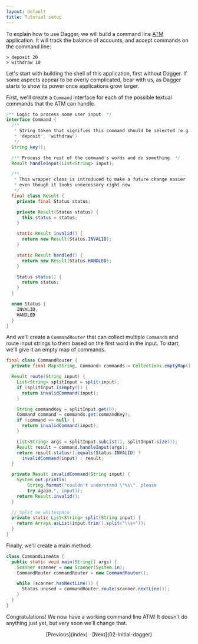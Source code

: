 ```yaml
---
layout: default
title: Tutorial setup
---
```


To explain how to use Dagger, we will build a command line
[ATM](https://en.wikipedia.org/wiki/Automated_teller_machine) application. It
will track the balance of accounts, and accept commands on the command line:

```
> deposit 20
> withdraw 10
```

Let's start with building the shell of this application, first without Dagger.
If some aspects appear to be overly complicated, bear with us, as Dagger starts
to show its power once applications grow larger.

First, we'll create a `Command` interface for each of the possible textual
commands that the ATM can handle.

```java
/** Logic to process some user input. */
interface Command {
  /**
   * String token that signifies this command should be selected (e.g.:
   * "deposit", "withdraw")
   */
  String key();

  /** Process the rest of the command's words and do something. */
  Result handleInput(List<String> input);

  /**
   * This wrapper class is introduced to make a future change easier
   * even though it looks unnecessary right now.
   */
  final class Result {
    private final Status status;

    private Result(Status status) {
      this.status = status;
    }

    static Result invalid() {
      return new Result(Status.INVALID);
    }

    static Result handled() {
      return new Result(Status.HANDLED);
    }

    Status status() {
      return status;
    }
  }

  enum Status {
    INVALID,
    HANDLED
  }
}
```

And we'll create a `CommandRouter` that can collect multiple `Command`s and
route input strings to them based on the first word in the input. To start,
we'll give it an empty map of commands.

```java
final class CommandRouter {
  private final Map<String, Command> commands = Collections.emptyMap();

  Result route(String input) {
    List<String> splitInput = split(input);
    if (splitInput.isEmpty()) {
      return invalidCommand(input);
    }

    String commandKey = splitInput.get(0);
    Command command = commands.get(commandKey);
    if (command == null) {
      return invalidCommand(input);
    }

    List<String> args = splitInput.subList(1, splitInput.size());
    Result result = command.handleInput(args);
    return result.status().equals(Status.INVALID) ?
      invalidCommand(input) : result;
  }

  private Result invalidCommand(String input) {
    System.out.println(
        String.format("couldn't understand \"%s\". please
        try again.", input));
    return Result.invalid();
  }

  // Split on whitespace
  private static List<String> split(String input) {
    return Arrays.asList(input.trim().split("\\s+"));
  }
}
```

Finally, we'll create a main method:

```java
class CommandLineAtm {
  public static void main(String[] args) {
    Scanner scanner = new Scanner(System.in);
    CommandRouter commandRouter = new CommandRouter();

    while (scanner.hasNextLine()) {
      Status unused = commandRouter.route(scanner.nextLine());
    }
  }
}
```

Congratulations! We now have a working command line ATM! It doesn't do anything
just yet, but very soon we'll change that.

<section style="text-align: center" markdown="1">
  [Previous](index) · [Next](02-initial-dagger)
</section>
